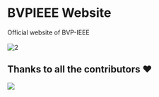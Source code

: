 # BVPIEEE Website

Official website of BVP-IEEE 
<br><br>
![2](https://user-images.githubusercontent.com/43821031/194763987-535c2da4-8418-419a-8b20-6da662238576.png)



## Thanks to all the contributors ❤️
<a href = "https://github.com/BVPIEEE/bvpieee-frontend/graphs/contributors">
  <img src = "https://contrib.rocks/image?repo=BVPIEEE/bvpieee-frontend"/>
</a>
